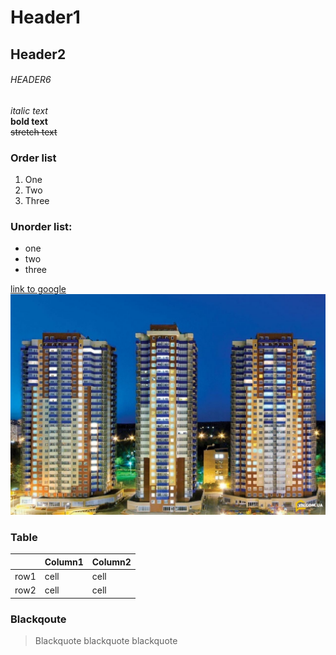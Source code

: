 # Header1
## Header2
###### HEADER6
_italic text_  
__bold text__  
~~stretch text~~
### Order list
1. One
2. Two
3. Three
### Unorder list:
- one
- two
- three

[link to google](https://google.com)
![alt text](/src/img/Three-builds.jpg)
### Table
|           |Column1    |Column2    |
|-----------|-----------|-----------|
|row1       |cell       |cell       |
|row2       |cell       |cell       |
### Blackqoute
> Blackquote blackquote blackquote
